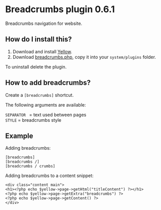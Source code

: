 Breadcrumbs plugin 0.6.1
========================
Breadcrumbs navigation for website.

How do I install this?
----------------------
1. Download and install [Yellow](https://github.com/datenstrom/yellow/).  
2. Download [breadcrumbs.php](breadcrumbs.php?raw=true), copy it into your `system/plugins` folder.  

To uninstall delete the plugin.

How to add breadcrumbs?
-----------------------
Create a `[breadcrumbs]` shortcut. 

The following arguments are available:
 
`SEPARATOR ` = text used between pages  
`STYLE` = breadcrumbs style  
 
Example
-------
Adding breadcrumbs:

    [breadcrumbs]
    [breadcrumbs /]
    [breadcrumbs / crumbs]

Adding breadcrumbs to a content snippet:

    <div class="content main">
    <h1><?php echo $yellow->page->getHtml("titleContent") ?></h1>
    <?php echo $yellow->page->getExtra("breadcrumbs") ?>
    <?php echo $yellow->page->getContent() ?>
    </div>